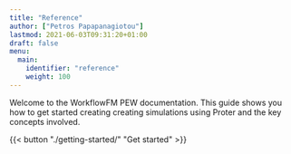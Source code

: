 ```yaml
---
title: "Reference"
author: ["Petros Papapanagiotou"]
lastmod: 2021-06-03T09:31:20+01:00
draft: false
menu:
  main:
    identifier: "reference"
    weight: 100
---
```


Welcome to the WorkflowFM PEW documentation. This guide shows you how to get started creating creating simulations using Proter and the key concepts involved.

{{< button "./getting-started/" "Get started" >}}
